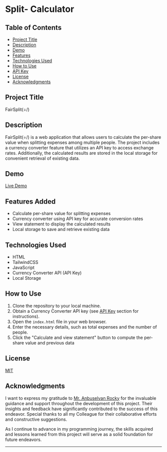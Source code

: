 # Split- Calculator

## Table of Contents

- [Project Title](#project-title)
- [Description](#description)
- [Demo](#demo)
- [Features](#features)
- [Technologies Used](#technologies-used)
- [How to Use](#how-to-use)
- [API Key](#api-key)
- [License](#license)
- [Acknowledgments](#acknowledgments)

## Project Title

FairSplit(÷/)

## Description

FairSplit(÷/) is a web application that allows users to calculate the per-share value when splitting expenses among multiple people. The project includes a currency converter feature that utilizes an API key to access exchange rates. Additionally, the calculated results are stored in the local storage for convenient retrieval of existing data.

## Demo

[Live Demo](https://swethadsalvatore.github.io/cyberdude-challenges/javascript/javascript-DOM/08%20-%20split-calculator/dist/)

## Features Added

- Calculate per-share value for splitting expenses
- Currency converter using API key for accurate conversion rates
- View statement to display the calculated results
- Local storage to save and retrieve existing data

## Technologies Used

- HTML
- TailwindCSS
- JavaScript
- Currency Converter API (API Key)
- Local Storage

## How to Use

1. Clone the repository to your local machine.
2. Obtain a Currency Converter API key (see [API Key]("https://api.exchangerate-api.com/v4/latest/[base]") section for instructions).
3. Open the `index.html` file in your web browser.
4. Enter the necessary details, such as total expenses and the number of people.
5. Click the "Calculate and view statement" button to compute the per-share value and previous data



## License

[MIT](./LICENSE.md)

## Acknowledgments

I want to express my gratitude to [Mr. Anbuselvan Rocky](https://github.com/anburocky3) for the invaluable guidance and support throughout the development of this project. Their insights and feedback have significantly contributed to the success of this endeavor. Special thanks to all my Colleague for their collaborative efforts and constructive suggestions.

As I continue to advance in my programming journey, the skills acquired and lessons learned from this project will serve as a solid foundation for future endeavors.

---